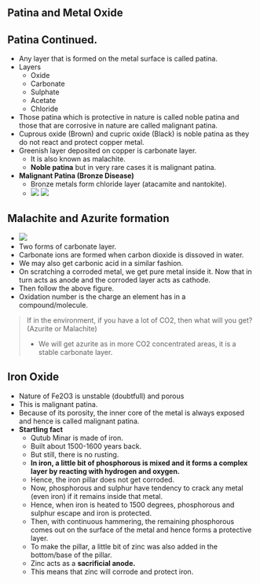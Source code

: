 

## Patina and Metal Oxide

## Patina Continued.

- Any layer that is formed on the metal surface is called patina.
- Layers
  - Oxide
  - Carbonate
  - Sulphate
  - Acetate
  - Chloride
- Those patina which is protective in nature is called noble patina and those that are corrosive in nature are called malignant patina.
- Cuprous oxide (Brown) and cupric oxide (Black) is noble patina as they do not react and protect copper metal.
- Greenish layer deposited on copper is carbonate layer.
  - It is also known as malachite.
  - **Noble patina** but in very rare cases it is malignant patina.
- **Malignant Patina (Bronze Disease)**
  - Bronze metals form chloride layer (atacamite and nantokite).
  - ![](/assets/images/2021-09-11-00-05-28.png)
    ![](/assets/images/2021-09-11-00-06-37.png)

## Malachite and Azurite formation

- ![](/assets/images/2021-09-10-23-50-53.png)
- Two forms of carbonate layer.
- Carbonate ions are formed when carbon dioxide is dissoved in water.
- We may also get carbonic acid in a similar fashion.
- On scratching a corroded metal, we get pure metal inside it. Now that in turn acts as anode and the corroded layer acts as cathode.
- Then follow the above figure.
- Oxidation number is the charge an element has in a compound/molecule.

> If in the environment, if you have a lot of CO2, then what will you get? (Azurite or Malachite)
>
> - We will get azurite as in more CO2 concentrated areas, it is a stable carbonate layer.

## Iron Oxide

- Nature of Fe2O3 is unstable (doubtfull) and porous
- This is malignant patina.
- Because of its porosity, the inner core of the metal is always exposed and hence is called malignant patina.
- **Startling fact**
  - Qutub Minar is made of iron.
  - Built about 1500-1600 years back.
  - But still, there is no rusting.
  - **In iron, a little bit of phosphorous is mixed and it forms a complex layer by reacting with hydrogen and oxygen.**
  - Hence, the iron pillar does not get corroded.
  - Now, phosphorous and sulphur have tendency to crack any metal (even iron) if it remains inside that metal.
  - Hence, when iron is heated to 1500 degrees, phosphorous and sulphur escape and iron is protected.
  - Then, with continuous hammering, the remaining phosphorous comes out on the surface of the metal and hence forms a protective layer.
  - To make the pillar, a little bit of zinc was also added in the bottom/base of the pillar.
  - Zinc acts as a **sacrificial anode.**
  - This means that zinc will corrode and protect iron.


